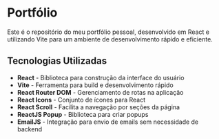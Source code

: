 # Portfólio

Este é o repositório do meu portfólio pessoal, desenvolvido em React e utilizando Vite para um ambiente de desenvolvimento rápido e eficiente.

## Tecnologias Utilizadas

- **React** - Biblioteca para construção da interface do usuário
- **Vite** - Ferramenta para build e desenvolvimento rápido
- **React Router DOM** - Gerenciamento de rotas na aplicação
- **React Icons** - Conjunto de ícones para React
- **React Scroll** - Facilita a navegação por seções da página
- **ReactJS Popup** - Biblioteca para criar popups
- **EmailJS** - Integração para envio de emails sem necessidade de backend
